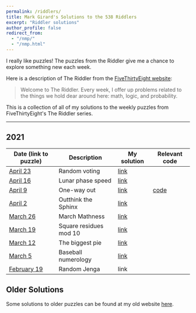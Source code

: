```yaml
---
permalink: /riddlers/
title: Mark Girard's Solutions to the 538 Riddlers
excerpt: "Riddler solutions"
author_profile: false
redirect_from:
  - "/nmp/"
  - "/nmp.html"
---
```


I really like puzzles! The puzzles from the Riddler give me a chance to explore something new each week.

Here is a description of The Riddler from the [FiveThirtyEight website](https://fivethirtyeight.com/tag/the-riddler/):
>Welcome to The Riddler. Every week, I offer up problems related to the things we hold dear around here: math, logic, and probability.

This is a collection of all of my solutions to the weekly puzzles from FiveThirtyEight's The Riddler series.

---------------------------------------

## 2021

| Date (link to puzzle)                                                             | Description         | My solution | Relevant code |
| --------------------------------------------------------------------------------- | ------------------- | ----------- |-------------- |
| [April 23](https://fivethirtyeight.com/features/can-you-cut-the-perfect-pancake/) | Random voting     | [link](/riddlers/20210423_Riddler.pdf)        |            |
| [April 16](https://fivethirtyeight.com/features/can-you-crack-the-case-of-the-crescent-moon/) | Lunar phase speed     | [link](/riddlers/20210416_Riddler.pdf)        |            |
| [April 9](https://fivethirtyeight.com/features/can-you-navigate-the-one-way-streets/) | One-way out     | [link](/riddlers/20210409_Riddler.pdf)        | [code](/riddlers/code/20210409.py)           |
| [April 2](https://fivethirtyeight.com/features/can-you-outthink-the-sphinx/) | Outthink the Sphinx     | [link](/riddlers/20210402_Riddler.pdf)        |             |
| [March 26](https://fivethirtyeight.com/features/can-you-solve-march-mathness/) | March Mathness     | [link](/riddlers/20210326_Riddler.pdf)        |             |
| [March 19](https://fivethirtyeight.com/features/can-you-find-an-extra-perfect-square/) | Square residues mod 10   | [link](/riddlers/20210319_Riddler.pdf)        |             |
| [March 12](https://fivethirtyeight.com/features/can-you-bake-the-biggest-%cf%80/) | The biggest pie     | [link](/riddlers/20210312_Riddler.pdf)        |             |
| [March 5](https://fivethirtyeight.com/features/can-you-bat-299-in-299-games/)     | Baseball numerology | [link](/riddlers/20210305_Riddler.pdf)        |             |
| [February 19](https://fivethirtyeight.com/features/can-you-win-riddler-jenga/)    | Random Jenga        | link         |             |


## Older Solutions

Some solutions to older puzzles can be found at my old website [here](https://www.markwgirard.site/).
